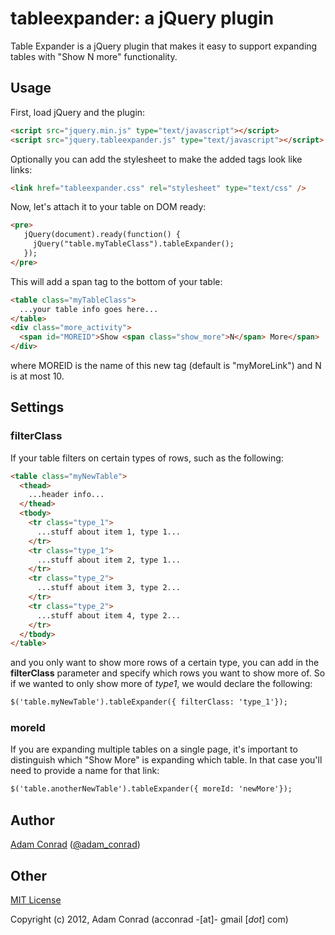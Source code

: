 # tableexpander: a jQuery plugin

Table Expander is a jQuery plugin that makes it easy to support expanding tables with "Show N more" functionality.

## Usage

First, load jQuery and the plugin:

```html
<script src="jquery.min.js" type="text/javascript"></script>
<script src="jquery.tableexpander.js" type="text/javascript"></script>
```

Optionally you can add the stylesheet to make the added tags look like links:

```html
<link href="tableexpander.css" rel="stylesheet" type="text/css" />
```

Now, let's attach it to your table on DOM ready:

```html
<pre>
   jQuery(document).ready(function() {
     jQuery("table.myTableClass").tableExpander();
   });
</pre>
```

This will add a span tag to the bottom of your table:

```html
<table class="myTableClass">
  ...your table info goes here...
</table>
<div class="more_activity">
  <span id="MOREID">Show <span class="show_more">N</span> More</span>
</div>
```

where MOREID is the name of this new tag (default is "myMoreLink") and N is at most 10.

## Settings

### filterClass

If your table filters on certain types of rows, such as the following:

```html
<table class="myNewTable">
  <thead>
    ...header info...
  </thead>
  <tbody>
    <tr class="type_1">
      ...stuff about item 1, type 1...
    </tr>
    <tr class="type_1">
      ...stuff about item 2, type 1...
    </tr>
    <tr class="type_2">
      ...stuff about item 3, type 2...
    </tr>
    <tr class="type_2">
      ...stuff about item 4, type 2...
    </tr>
  </tbody>
</table>
```

and you only want to show more rows of a certain type, you can add in the **filterClass** parameter and specify which rows you want to show more of. So if we wanted to only show more of *type1*, we would declare the following:

```html
$('table.myNewTable').tableExpander({ filterClass: 'type_1'});
```

### moreId

If you are expanding multiple tables on a single page, it's important to distinguish which "Show More" is expanding which table. In that case you'll need to provide a name for that link:

```html
$('table.anotherNewTable').tableExpander({ moreId: 'newMore'});
```

## Author

[Adam Conrad](http://www.adamconrad.net) ([@adam_conrad](http://twitter.com/adam_conrad))

## Other

[MIT License](http://www.opensource.org/licenses/mit-license.php)

Copyright (c) 2012, Adam Conrad (acconrad -[at]- gmail [*dot*] com)
